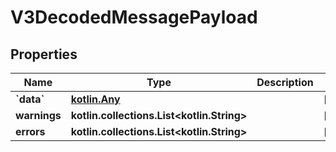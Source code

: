 
# V3DecodedMessagePayload

## Properties
Name | Type | Description | Notes
------------ | ------------- | ------------- | -------------
**&#x60;data&#x60;** | [**kotlin.Any**](.md) |  |  [optional]
**warnings** | **kotlin.collections.List&lt;kotlin.String&gt;** |  |  [optional]
**errors** | **kotlin.collections.List&lt;kotlin.String&gt;** |  |  [optional]



